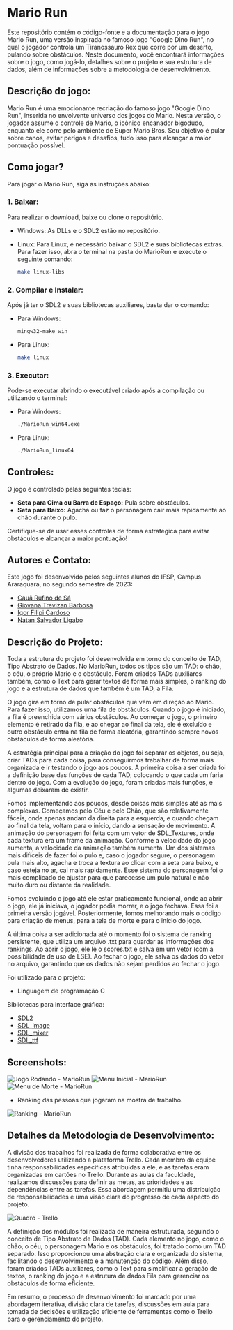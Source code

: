 # Mario Run

Este repositório contém o código-fonte e a documentação para o jogo Mario Run, uma versão inspirada no famoso jogo "Google Dino Run", no qual o jogador controla um Tiranossauro Rex que corre por um deserto, pulando sobre obstáculos. Neste documento, você encontrará informações sobre o jogo, como jogá-lo, detalhes sobre o projeto e sua estrutura de dados, além de informações sobre a metodologia de desenvolvimento.

## Descrição do jogo:

Mario Run é uma emocionante recriação do famoso jogo "Google Dino Run", inserida no envolvente universo dos jogos do Mario. Nesta versão, o jogador assume o controle de Mario, o icônico encanador bigodudo, enquanto ele corre pelo ambiente de Super Mario Bros. Seu objetivo é pular sobre canos, evitar perigos e desafios, tudo isso para alcançar a maior pontuação possível.

## Como jogar?

Para jogar o Mario Run, siga as instruções abaixo:

### 1. Baixar:

Para realizar o download, baixe ou clone o repositório.

- Windows:
  As DLLs e o SDL2 estão no repositório.

- Linux:
  Para Linux, é necessário baixar o SDL2 e suas bibliotecas extras. Para fazer isso, abra o terminal na pasta do MarioRun e execute o seguinte comando:

  ```bash
  make linux-libs
  ```

### 2. Compilar e Instalar:

Após já ter o SDL2 e suas bibliotecas auxiliares, basta dar o comando:

- Para Windows:

  ```bash
  mingw32-make win
  ```

- Para Linux:

  ```bash
  make linux
  ```

### 3. Executar:

Pode-se executar abrindo o executável criado após a compilação ou utilizando o terminal:

- Para Windows:

  ```bash
  ./MarioRun_win64.exe
  ```

- Para Linux:

  ```bash
  ./MarioRun_linux64
  ```

## Controles:

O jogo é controlado pelas seguintes teclas:

- **Seta para Cima ou Barra de Espaço:** Pula sobre obstáculos.
- **Seta para Baixo:** Agacha ou faz o personagem cair mais rapidamente ao chão durante o pulo.

Certifique-se de usar esses controles de forma estratégica para evitar obstáculos e alcançar a maior pontuação!

## Autores e Contato:

Este jogo foi desenvolvido pelos seguintes alunos do IFSP, Campus Araraquara, no segundo semestre de 2023:

- [Cauã Rufino de Sá](https://github.com/CauaDeSa)
- [Giovana Trevizan Barbosa](https://github.com/giovanatrevizanbarbosa)
- [Igor Filipi Cardoso](https://github.com/IgorFilipiCardoso)
- [Natan Salvador Ligabo](https://github.com/natansalvadorligabo)

## Descrição do Projeto:

Toda a estrutura do projeto foi desenvolvida em torno do conceito de TAD, Tipo Abstrato de Dados. No MarioRun, todos os tipos são um TAD: o chão, o céu, o próprio Mario e o obstáculo. Foram criados TADs auxiliares também, como o Text para gerar textos de forma mais simples, o ranking do jogo e a estrutura de dados que também é um TAD, a Fila.

O jogo gira em torno de pular obstáculos que vêm em direção ao Mario. Para fazer isso, utilizamos uma fila de obstáculos. Quando o jogo é iniciado, a fila é preenchida com vários obstáculos. Ao começar o jogo, o primeiro elemento é retirado da fila, e ao chegar ao final da tela, ele é excluído e outro obstáculo entra na fila de forma aleatória, garantindo sempre novos obstáculos de forma aleatória.

A estratégia principal para a criação do jogo foi separar os objetos, ou seja, criar TADs para cada coisa, para conseguirmos trabalhar de forma mais organizada e ir testando o jogo aos poucos. A primeira coisa a ser criada foi a definição base das funções de cada TAD, colocando o que cada um faria dentro do jogo. Com a evolução do jogo, foram criadas mais funções, e algumas deixaram de existir.

Fomos implementando aos poucos, desde coisas mais simples até as mais complexas. Começamos pelo Céu e pelo Chão, que são relativamente fáceis, onde apenas andam da direita para a esquerda, e quando chegam ao final da tela, voltam para o início, dando a sensação de movimento. A animação do personagem foi feita com um vetor de SDL_Textures, onde cada textura era um frame da animação. Conforme a velocidade do jogo aumenta, a velocidade da animação também aumenta. Um dos sistemas mais difíceis de fazer foi o pulo e, caso o jogador segure, o personagem pula mais alto, agacha e troca a textura ao clicar com a seta para baixo, e caso esteja no ar, cai mais rapidamente. Esse sistema do personagem foi o mais complicado de ajustar para que parecesse um pulo natural e não muito duro ou distante da realidade.

Fomos evoluindo o jogo até ele estar praticamente funcional, onde ao abrir o jogo, ele já iniciava, o jogador podia morrer, e o jogo fechava. Essa foi a primeira versão jogável. Posteriormente, fomos melhorando mais o código para criação de menus, para a tela de morte e para o início do jogo.

A última coisa a ser adicionada até o momento foi o sistema de ranking persistente, que utiliza um arquivo .txt para guardar as informações dos rankings. Ao abrir o jogo, ele lê o scores.txt e salva em um vetor (com a possibilidade de uso de LSE). Ao fechar o jogo, ele salva os dados do vetor no arquivo, garantindo que os dados não sejam perdidos ao fechar o jogo.

Foi utilizado para o projeto:

- Linguagem de programação C

Bibliotecas para interface gráfica:
- [SDL2](https://github.com/libsdl-org/SDL)
- [SDL_image](https://github.com/libsdl-org/SDL_image)
- [SDL_mixer](https://github.com/libsdl-org/SDL_mixer)
- [SDL_ttf](https://github.com/libsdl-org/SDL_ttf)

## Screenshots:

![Jogo Rodando - MarioRun](https://i.imgur.com/of46iTQ.png)
![Menu Inicial - MarioRun](https://i.imgur.com/CEWM8Ax.png)
![Menu de Morte - MarioRun](https://i.imgur.com/d9YoXxR.png)

- Ranking das pessoas que jogaram na mostra de trabalho.
 
![Ranking - MarioRun](https://i.imgur.com/bjr7dwe.png)

## Detalhes da Metodologia de Desenvolvimento:

A divisão dos trabalhos foi realizada de forma colaborativa entre os desenvolvedores utilizando a plataforma Trello. Cada membro da equipe tinha responsabilidades específicas atribuídas a ele, e as tarefas eram organizadas em cartões no Trello. Durante as aulas da faculdade, realizamos discussões para definir as metas, as prioridades e as dependências entre as tarefas. Essa abordagem permitiu uma distribuição de responsabilidades e uma visão clara do progresso de cada aspecto do projeto.

![Quadro - Trello](https://i.imgur.com/wAh292k.png)

A definição dos módulos foi realizada de maneira estruturada, seguindo o conceito de Tipo Abstrato de Dados (TAD). Cada elemento no jogo, como o chão, o céu, o personagem Mario e os obstáculos, foi tratado como um TAD separado. Isso proporcionou uma abstração clara e organizada do sistema, facilitando o desenvolvimento e a manutenção do código. Além disso, foram criados TADs auxiliares, como o Text para simplificar a geração de textos, o ranking do jogo e a estrutura de dados Fila para gerenciar os obstáculos de forma eficiente.

Em resumo, o processo de desenvolvimento foi marcado por uma abordagem iterativa, divisão clara de tarefas, discussões em aula para tomada de decisões e utilização eficiente de ferramentas como o Trello para o gerenciamento do projeto.
